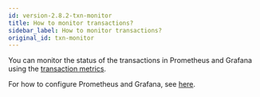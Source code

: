 ```yaml
---
id: version-2.8.2-txn-monitor
title: How to monitor transactions?
sidebar_label: How to monitor transactions?
original_id: txn-monitor
---
```


You can monitor the status of the transactions in Prometheus and Grafana using the [transaction metrics](https://pulsar.apache.org/docs/en/next/reference-metrics/#pulsar-transaction). 

For how to configure Prometheus and Grafana, see [here](https://pulsar.apache.org/docs/en/next/deploy-monitoring).
